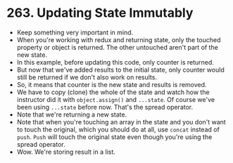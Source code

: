 # 263. Updating State Immutably
- Keep something very important in mind.
- When you're working with redux and returning state, only the touched property or object is returned. The other untouched aren't part of the new state.
- In this example, before updating this code, only counter is returned. 
- But now that we've added results to the initial state, only counter would still be returned if we don't also work on results.
- So, it means that counter is the new state and results is removed.
- We have to copy (clone) the whole of the state and watch how the instructor did it with `object.assign()` and `...state`. Of course we've been using `...state` before now. That's the spread operator.
- Note that we're returning a new state. 
- Note that when you're touching an array in the state and you don't want to touch the original, which you should do at all, use `concat` instead of `push`. `Push` will touch the original state even though you're using the spread operator.
- Wow. We're storing result in a list. 